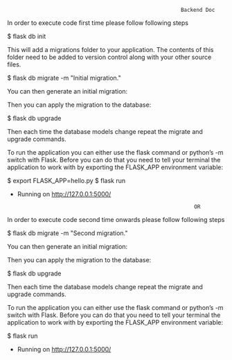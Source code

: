                                                             Backend Doc
In order to execute code first time please follow following steps 

$ flask db init

This will add a migrations folder to your application. The contents of this folder need to be added to version control along with your other source files.

$ flask db migrate -m "Initial migration."

You can then generate an initial migration:


Then you can apply the migration to the database:

$ flask db upgrade

Then each time the database models change repeat the migrate and upgrade commands.

To run the application you can either use the flask command or python’s -m switch with Flask. Before you can do that you need to tell your terminal the application to work with by exporting the FLASK_APP environment variable:

$ export FLASK_APP=hello.py
$ flask run
 * Running on http://127.0.0.1:5000/
 
                                                                OR
                                
  In order to execute code second time onwards please follow following steps 
  
  $ flask db migrate -m "Second migration."

You can then generate an initial migration:


Then you can apply the migration to the database:

$ flask db upgrade

Then each time the database models change repeat the migrate and upgrade commands.

To run the application you can either use the flask command or python’s -m switch with Flask. Before you can do that you need to tell your terminal the application to work with by exporting the FLASK_APP environment variable:

$ flask run
 * Running on http://127.0.0.1:5000/